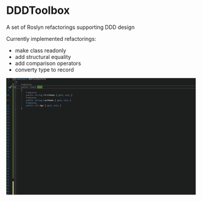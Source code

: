 # DDDToolbox
A set of Roslyn refactorings supporting DDD design

Currently implemented refactorings:
 - make class readonly
 - add structural equality
 - add comparison operators
 - converty type to record
 
![convert to record type](docs/record_type.gif)
